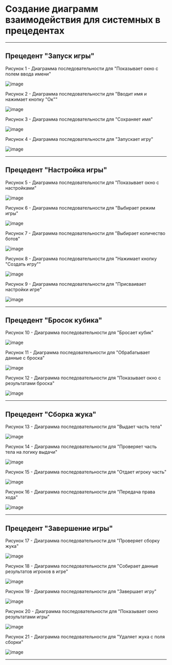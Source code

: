# Создание диаграмм взаимодействия для системных в прецедентах

---
## Прецедент "Запуск игры"

Рисунок 1 - Диаграмма последовательности для "Показывает окно с полем ввода имени"

![image](https://github.com/BREUCHT27/rtippo/assets/119112204/4ca64362-46ad-40ca-a3dc-4cdcd8adc47e)

Рисунок 2 - Диаграмма последовательности для "Вводит имя и нажимает кнопку "Ок""

![image](https://github.com/BREUCHT27/rtippo/assets/119112204/6621e1ec-5fc0-4996-a954-b90131b07fa4)

Рисунок 3 - Диаграмма последовательности для "Сохраняет имя"

![image](https://github.com/BREUCHT27/rtippo/assets/119112204/5a607461-587d-4841-a6bb-aea512c8a2ab)

Рисунок 4 - Диаграмма последовательности для "Запускает игру"

![image](https://github.com/BREUCHT27/rtippo/assets/119112204/9105349c-259a-40af-8d9f-885cde6ee240)

---
## Прецедент "Настройка игры"

Рисунок 5 - Диаграмма последовательности для "Показывает окно с настройками"

![image](https://github.com/BREUCHT27/rtippo/assets/119112204/4236eee0-d514-440e-8bbf-7d170c1462ea)

Рисунок 6 - Диаграмма последовательности для "Выбирает режим игры"

![image](https://github.com/BREUCHT27/rtippo/assets/119112204/42ff5320-087e-4e6d-942c-8526a2e014c5)

Рисунок 7 - Диаграмма последовательности для "Выбирает количество ботов"

![image](https://github.com/BREUCHT27/rtippo/assets/119112204/34c9770a-5e00-4792-a953-d10e4913ecd6)

Рисунок 8 - Диаграмма последовательности для "Нажимает кнопку "Создать игру""

![image](https://github.com/BREUCHT27/rtippo/assets/119112204/26021226-29ad-48cd-adab-a0be281abe72)

Рисунок 9 - Диаграмма последовательности для "Присваивает настройки игре"

![image](https://github.com/BREUCHT27/rtippo/assets/119112204/04c120ad-20b7-43c6-97da-b17308385b82)

---
## Прецедент "Бросок кубика"

Рисунок 10 - Диаграмма последовательности для "Бросает кубик"

![image](https://github.com/BREUCHT27/rtippo/assets/119112204/03d2b681-b222-4b00-b820-8ad883cb32b4)

Рисунок 11 - Диаграмма последовательности для "Обрабатывает данные с броска"

![image](https://github.com/BREUCHT27/rtippo/assets/119112204/c537cd68-5c14-41fc-b71b-bf81529351a0)

Рисунок 12 - Диаграмма последовательности для "Показывает окно с результатами броска"

![image](https://github.com/BREUCHT27/rtippo/assets/119112204/ebf7f6eb-2774-486b-ae3a-2265f90b018a)

---
## Прецедент "Сборка жука"

Рисунок 13 - Диаграмма последовательности для "Выдает часть тела"

![image](https://github.com/BREUCHT27/rtippo/assets/119112204/3842e17e-6bca-4f03-be80-8772246ae2d2)

Рисунок 14 - Диаграмма последовательности для "Проверяет часть тела на логику выдачи"

![image](https://github.com/BREUCHT27/rtippo/assets/119112204/3842e17e-6bca-4f03-be80-8772246ae2d2)

Рисунок 15 - Диаграмма последовательности для "Отдает игроку часть"

![image](https://github.com/BREUCHT27/rtippo/assets/119112204/3842e17e-6bca-4f03-be80-8772246ae2d2)

Рисунок 16 - Диаграмма последовательности для "Передача права хода"

![image](https://github.com/BREUCHT27/rtippo/assets/119112204/3842e17e-6bca-4f03-be80-8772246ae2d2)

---
## Прецедент "Завершение игры"

Рисунок 17 - Диаграмма последовательности для "Проверяет сборку жука"

![image](https://github.com/BREUCHT27/rtippo/assets/119112204/3842e17e-6bca-4f03-be80-8772246ae2d2)

Рисунок 18 - Диаграмма последовательности для "Собирает данные результатов игроков в игре"

![image](https://github.com/BREUCHT27/rtippo/assets/119112204/3842e17e-6bca-4f03-be80-8772246ae2d2)

Рисунок 19 - Диаграмма последовательности для "Завершает игру"

![image](https://github.com/BREUCHT27/rtippo/assets/119112204/3842e17e-6bca-4f03-be80-8772246ae2d2)

Рисунок 20 - Диаграмма последовательности для "Показывает окно результатами игры"

![image](https://github.com/BREUCHT27/rtippo/assets/119112204/3842e17e-6bca-4f03-be80-8772246ae2d2)

Рисунок 21 - Диаграмма последовательности для "Удаляет жука с поля сборки"

![image](https://github.com/BREUCHT27/rtippo/assets/119112204/3842e17e-6bca-4f03-be80-8772246ae2d2)

---
